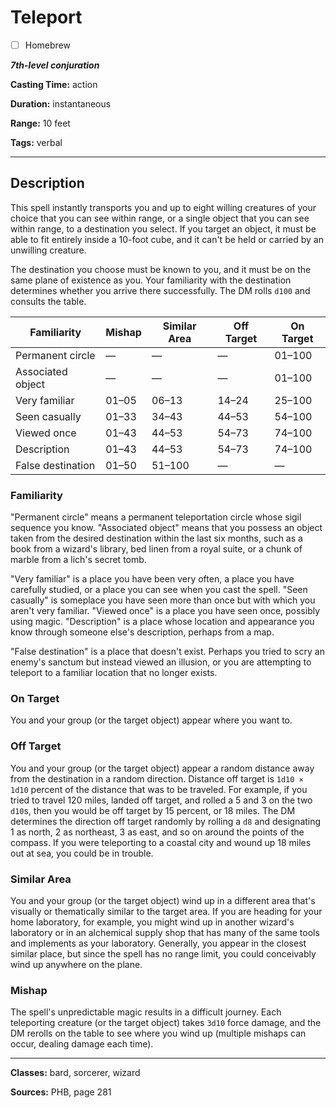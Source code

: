 # Teleport

- [ ] Homebrew

***7th-level conjuration***

**Casting Time:** action

**Duration:** instantaneous

**Range:** 10 feet

**Tags:** verbal

---

## Description
This spell instantly transports you and up to eight willing creatures of your choice that you can see within range, or a single object that you can see within range, to a destination you select.
If you target an object, it must be able to fit entirely inside a 10-foot cube, and it can't be held or carried by an unwilling creature.

The destination you choose must be known to you, and it must be on the same plane of existence as you.
Your familiarity with the destination determines whether you arrive there successfully.
The DM rolls `d100` and consults the table.

| Familiarity       | Mishap      | Similar Area | Off Target  | On Target    |
|-------------------|-------------|--------------|-------------|--------------|
| Permanent circle  | &mdash;     | &mdash;      | &mdash;     | 01&ndash;100 |
| Associated object | &mdash;     | &mdash;      | &mdash;     | 01&ndash;100 |
| Very familiar     | 01&ndash;05 | 06&ndash;13  | 14&ndash;24 | 25&ndash;100 |
| Seen casually     | 01&ndash;33 | 34&ndash;43  | 44&ndash;53 | 54&ndash;100 |
| Viewed once       | 01&ndash;43 | 44&ndash;53  | 54&ndash;73 | 74&ndash;100 |
| Description       | 01&ndash;43 | 44&ndash;53  | 54&ndash;73 | 74&ndash;100 |
| False destination | 01&ndash;50 | 51&ndash;100 | &mdash;     | &mdash;      |

### Familiarity
"Permanent circle" means a permanent teleportation circle whose sigil sequence you know.
"Associated object" means that you possess an object taken from the desired destination within the last six months, such as a book from a wizard's library, bed linen from a royal suite, or a chunk of marble from a lich's secret tomb.

"Very familiar" is a place you have been very often, a place you have carefully studied, or a place you can see when you cast the spell.
"Seen casually" is someplace you have seen more than once but with which you aren't very familiar.
"Viewed once" is a place you have seen once, possibly using magic.
"Description" is a place whose location and appearance you know through someone else's description, perhaps from a map.

"False destination" is a place that doesn't exist.
Perhaps you tried to scry an enemy's sanctum but instead viewed an illusion, or you are attempting to teleport to a familiar location that no longer exists.

### On Target
You and your group (or the target object) appear where you want to.

### Off Target
You and your group (or the target object) appear a random distance away from the destination in a random direction.
Distance off target is `1d10 × 1d10` percent of the distance that was to be traveled.
For example, if you tried to travel 120 miles, landed off target, and rolled a 5 and 3 on the two `d10`s, then you would be off target by 15 percent, or 18 miles.
The DM determines the direction off target randomly by rolling a `d8` and designating 1 as north, 2 as northeast, 3 as east, and so on around the points of the compass.
If you were teleporting to a coastal city and wound up 18 miles out at sea, you could be in trouble.

### Similar Area
You and your group (or the target object) wind up in a different area that's visually or thematically similar to the target area.
If you are heading for your home laboratory, for example, you might wind up in another wizard's laboratory or in an alchemical supply shop that has many of the same tools and implements as your laboratory.
Generally, you appear in the closest similar place, but since the spell has no range limit, you could conceivably wind up anywhere on the plane.

### Mishap
The spell's unpredictable magic results in a difficult journey.
Each teleporting creature (or the target object) takes `3d10` force damage, and the DM rerolls on the table to see where you wind up (multiple mishaps can occur, dealing damage each time).

---

**Classes:** bard, sorcerer, wizard

**Sources:** PHB, page 281
